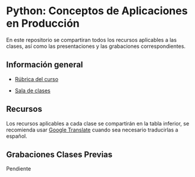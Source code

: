 # Python: Conceptos de Aplicaciones en Producción

En este repositorio se compartiran todos los recursos aplicables a las clases, así como las presentaciones y las grabaciones correspondientes.

## Información general

- [Rúbrica del curso](https://docs.google.com/document/d/10NQpTOgvEWVPIZPUeiWam-Tj3xgTmVtSZ5q_FVIGEMk/edit?usp=sharing)

- [Sala de clases](https://us06web.zoom.us/meeting/register/tZAtfuqgrzMjHNw6VF0Bglyx_RmQp5DyuXnK)

## Recursos

Los recursos aplicables a cada clase se compartirán en la tabla inferior, se recomienda usar [Google Translate](https://translate.google.com/?sl=en&tl=es&op=websites) cuando sea necesario traducirlas a español.

## Grabaciones Clases Previas

Pendiente
